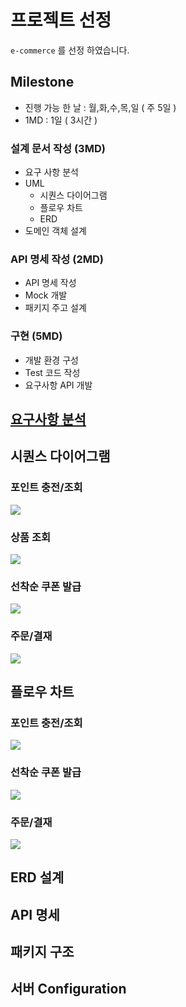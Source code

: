 # 프로젝트 선정
`e-commerce` 를 선정 하였습니다. 

## Milestone
 
- 진행 가능 한 날 : 월,화,수,목,일 ( 주 5일 )
- 1MD : 1일 ( 3시간 )

### 설계 문서 작성 (3MD)
- 요구 사항 분석
- UML 
  - 시퀀스 다이어그램
  - 플로우 차트
  - ERD
- 도메인 객체 설계

### API 명세 작성 (2MD)
- API 명세 작성
- Mock 개발
- 패키지 주고 설계

### 구현 (5MD)
- 개발 환경 구성
- Test 코드 작성
- 요구사항 API 개발

## [요구사항 분석](https://docs.google.com/spreadsheets/d/1t_x48OX8v5qGE9aPk9-a_7EixDlwSdpn_QKgB-MDL4c/edit?usp=sharing)

## 시퀀스 다이어그램

### 포인트 충전/조회
  <img src="docs/01-시퀀스-포인트충전_조회.png">

### 상품 조회
  <img src="docs/01-시퀀스-상품_목록_조회.png">

### 선착순 쿠폰 발급
  <img src="docs/01-시퀀스-선착순_쿠폰_발급.png">

### 주문/결재
  <img src="docs/01-시퀀스-주문_결재.png">

## 플로우 차트
### 포인트 충전/조회
  <img src="docs/02-플로우차트-포인트충전_조회.png">

### 선착순 쿠폰 발급
  <img src="docs/02-플로우차트-선착순_쿠폰_발급.png">

### 주문/결재
  <img src="docs/02-플로우차트-주문_결재.png">

## ERD 설계

## API 명세

## 패키지 구조

## 서버 Configuration